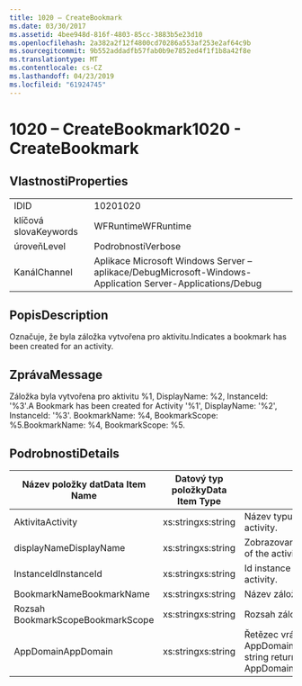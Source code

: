 ```yaml
---
title: 1020 – CreateBookmark
ms.date: 03/30/2017
ms.assetid: 4bee948d-816f-4803-85cc-3883b5e23d10
ms.openlocfilehash: 2a382a2f12f4800cd70286a553af253e2af64c9b
ms.sourcegitcommit: 9b552addadfb57fab0b9e7852ed4f1f1b8a42f8e
ms.translationtype: MT
ms.contentlocale: cs-CZ
ms.lasthandoff: 04/23/2019
ms.locfileid: "61924745"
---
```

# <a name="1020---createbookmark"></a><span data-ttu-id="836cc-102">1020 – CreateBookmark</span><span class="sxs-lookup"><span data-stu-id="836cc-102">1020 - CreateBookmark</span></span>
## <a name="properties"></a><span data-ttu-id="836cc-103">Vlastnosti</span><span class="sxs-lookup"><span data-stu-id="836cc-103">Properties</span></span>  
  
|||  
|-|-|  
|<span data-ttu-id="836cc-104">ID</span><span class="sxs-lookup"><span data-stu-id="836cc-104">ID</span></span>|<span data-ttu-id="836cc-105">1020</span><span class="sxs-lookup"><span data-stu-id="836cc-105">1020</span></span>|  
|<span data-ttu-id="836cc-106">klíčová slova</span><span class="sxs-lookup"><span data-stu-id="836cc-106">Keywords</span></span>|<span data-ttu-id="836cc-107">WFRuntime</span><span class="sxs-lookup"><span data-stu-id="836cc-107">WFRuntime</span></span>|  
|<span data-ttu-id="836cc-108">úroveň</span><span class="sxs-lookup"><span data-stu-id="836cc-108">Level</span></span>|<span data-ttu-id="836cc-109">Podrobnosti</span><span class="sxs-lookup"><span data-stu-id="836cc-109">Verbose</span></span>|  
|<span data-ttu-id="836cc-110">Kanál</span><span class="sxs-lookup"><span data-stu-id="836cc-110">Channel</span></span>|<span data-ttu-id="836cc-111">Aplikace Microsoft Windows Server – aplikace/Debug</span><span class="sxs-lookup"><span data-stu-id="836cc-111">Microsoft-Windows-Application Server-Applications/Debug</span></span>|  
  
## <a name="description"></a><span data-ttu-id="836cc-112">Popis</span><span class="sxs-lookup"><span data-stu-id="836cc-112">Description</span></span>  
 <span data-ttu-id="836cc-113">Označuje, že byla záložka vytvořena pro aktivitu.</span><span class="sxs-lookup"><span data-stu-id="836cc-113">Indicates a bookmark has been created for an activity.</span></span>  
  
## <a name="message"></a><span data-ttu-id="836cc-114">Zpráva</span><span class="sxs-lookup"><span data-stu-id="836cc-114">Message</span></span>  
 <span data-ttu-id="836cc-115">Záložka byla vytvořena pro aktivitu %1, DisplayName: %2, InstanceId: '%3'.</span><span class="sxs-lookup"><span data-stu-id="836cc-115">A Bookmark has been created for Activity '%1', DisplayName: '%2', InstanceId: '%3'.</span></span>  <span data-ttu-id="836cc-116">BookmarkName: %4, BookmarkScope: %5.</span><span class="sxs-lookup"><span data-stu-id="836cc-116">BookmarkName: %4, BookmarkScope: %5.</span></span>  
  
## <a name="details"></a><span data-ttu-id="836cc-117">Podrobnosti</span><span class="sxs-lookup"><span data-stu-id="836cc-117">Details</span></span>  
  
|<span data-ttu-id="836cc-118">Název položky dat</span><span class="sxs-lookup"><span data-stu-id="836cc-118">Data Item Name</span></span>|<span data-ttu-id="836cc-119">Datový typ položky</span><span class="sxs-lookup"><span data-stu-id="836cc-119">Data Item Type</span></span>|<span data-ttu-id="836cc-120">Popis</span><span class="sxs-lookup"><span data-stu-id="836cc-120">Description</span></span>|  
|--------------------|--------------------|-----------------|  
|<span data-ttu-id="836cc-121">Aktivita</span><span class="sxs-lookup"><span data-stu-id="836cc-121">Activity</span></span>|<span data-ttu-id="836cc-122">xs:string</span><span class="sxs-lookup"><span data-stu-id="836cc-122">xs:string</span></span>|<span data-ttu-id="836cc-123">Název typu aktivity.</span><span class="sxs-lookup"><span data-stu-id="836cc-123">The type name of the activity.</span></span>|  
|<span data-ttu-id="836cc-124">displayName</span><span class="sxs-lookup"><span data-stu-id="836cc-124">DisplayName</span></span>|<span data-ttu-id="836cc-125">xs:string</span><span class="sxs-lookup"><span data-stu-id="836cc-125">xs:string</span></span>|<span data-ttu-id="836cc-126">Zobrazovaný název aktivity.</span><span class="sxs-lookup"><span data-stu-id="836cc-126">The display name of the activity.</span></span>|  
|<span data-ttu-id="836cc-127">InstanceId</span><span class="sxs-lookup"><span data-stu-id="836cc-127">InstanceId</span></span>|<span data-ttu-id="836cc-128">xs:string</span><span class="sxs-lookup"><span data-stu-id="836cc-128">xs:string</span></span>|<span data-ttu-id="836cc-129">Id instance aktivity.</span><span class="sxs-lookup"><span data-stu-id="836cc-129">The instance id of the activity.</span></span>|  
|<span data-ttu-id="836cc-130">BookmarkName</span><span class="sxs-lookup"><span data-stu-id="836cc-130">BookmarkName</span></span>|<span data-ttu-id="836cc-131">xs:string</span><span class="sxs-lookup"><span data-stu-id="836cc-131">xs:string</span></span>|<span data-ttu-id="836cc-132">Název záložky</span><span class="sxs-lookup"><span data-stu-id="836cc-132">The name of the bookmark.</span></span>|  
|<span data-ttu-id="836cc-133">Rozsah BookmarkScope</span><span class="sxs-lookup"><span data-stu-id="836cc-133">BookmarkScope</span></span>|<span data-ttu-id="836cc-134">xs:string</span><span class="sxs-lookup"><span data-stu-id="836cc-134">xs:string</span></span>|<span data-ttu-id="836cc-135">Rozsah záložky.</span><span class="sxs-lookup"><span data-stu-id="836cc-135">The scope of the bookmark.</span></span>|  
|<span data-ttu-id="836cc-136">AppDomain</span><span class="sxs-lookup"><span data-stu-id="836cc-136">AppDomain</span></span>|<span data-ttu-id="836cc-137">xs:string</span><span class="sxs-lookup"><span data-stu-id="836cc-137">xs:string</span></span>|<span data-ttu-id="836cc-138">Řetězec vrácený funkcí AppDomain.CurrentDomain.FriendlyName.</span><span class="sxs-lookup"><span data-stu-id="836cc-138">The string returned by AppDomain.CurrentDomain.FriendlyName.</span></span>|
